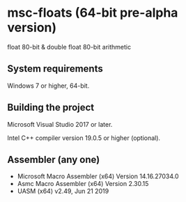 # msc-floats (64-bit pre-alpha version)
float 80-bit &amp; double float 80-bit arithmetic
## System requirements
Windows 7 or higher, 64-bit.
## Building the project
Microsoft Visual Studio 2017 or later.

Intel C++ compiler version 19.0.5 or higher (optional).
## Assembler (any one)
- Microsoft Macro Assembler (x64) Version 14.16.27034.0
- Asmc Macro Assembler (x64) Version 2.30.15
- UASM (x64) v2.49, Jun 21 2019
